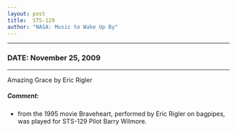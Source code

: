 ```yaml
---
layout: post
title:  STS-129
author: "NASA: Music to Wake Up By"
---
```


----
### DATE: November 25, 2009
----
Amazing Grace by Eric Rigler

##### Comment:
* from the 1995 movie Braveheart, performed by Eric Rigler on bagpipes, was played for STS-129 Pilot Barry Wilmore.
